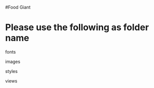 #Food Giant

Please use the following as folder name
========================================

fonts

images

styles

views
